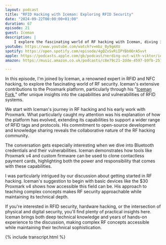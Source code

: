 ```yaml
---
layout: podcast
title: "RFID Hacking with Iceman: Exploring RFID Security"
date: "2024-09-22T00:00:00+01:00"
duration: 67
episode: 21
guest: Iceman
description: |
    I explore the fascinating world of RF hacking with Iceman, diving into everything from Bluetooth signal capture to mobile credential vulnerabilities. From Proxmark experimentation to practical applications, we unpack what makes RFID security both challenging and crucial.
youtube: https://www.youtube.com/watch?v=mbz_8y9gmXU
spotify: https://open.spotify.com/episode/4gQZxSvRiIPYBbOOrA5vvt
apple: https://podcasts.apple.com/gb/podcast/nerding-out-with-viktor/id1722663295?i=1000672119109
amazon: https://music.amazon.co.uk/podcasts/c8e79c21-2dde-4597-b9fb-257ecbc2bf29/episodes/b5ebeabf-800c-47f7-aec5-78bc4e11b854/nerding-out-with-viktor-rfid-hacking-with-iceman-exploring-the-intricacies-rfid-security

---
```


In this episode, I'm joined by Iceman, a renowned expert in RFID and NFC hacking, to explore the fascinating world of RF security. Iceman's extensive contributions to the Proxmark platform, particularly through his "[Iceman Fork](https://github.com/RfidResearchGroup/proxmark3)," offer unique insights into the capabilities and vulnerabilities of RFID systems.

We start with Iceman's journey in RF hacking and his early work with Proxmark. What particularly caught my attention was his explanation of how the platform has evolved, extending its capabilities to support a wider range of RFID tags and protocols. His commitment to open-source development and knowledge sharing reveals the collaborative nature of the RF hacking community.

The conversation gets especially interesting when we dive into Bluetooth credentials and their vulnerabilities. Iceman demonstrates how tools like Proxmark v4 and custom firmware can be used to clone contactless payment cards, highlighting both the power and responsibility that comes with these capabilities.

I was particularly intrigued by our discussion about getting started in RF hacking. Iceman's suggestion to begin with basic devices like the $30 Proxmark v4 shows how accessible this field can be. His approach to teaching complex concepts makes RF security approachable while maintaining its technical depth.

If you're interested in RFID security, hardware hacking, or the intersection of physical and digital security, you'll find plenty of practical insights here. Iceman brings both deep technical knowledge and years of hands-on experience to the discussion, making complex RF concepts accessible while maintaining their technical sophistication.

{% include transcript.html %}